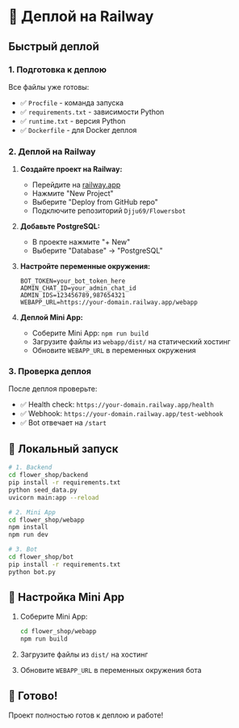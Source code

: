 # 🚀 Деплой на Railway

## Быстрый деплой

### 1. Подготовка к деплою

Все файлы уже готовы:
- ✅ `Procfile` - команда запуска
- ✅ `requirements.txt` - зависимости Python
- ✅ `runtime.txt` - версия Python
- ✅ `Dockerfile` - для Docker деплоя

### 2. Деплой на Railway

1. **Создайте проект на Railway:**
   - Перейдите на [railway.app](https://railway.app)
   - Нажмите "New Project"
   - Выберите "Deploy from GitHub repo"
   - Подключите репозиторий `Djju69/Flowersbot`

2. **Добавьте PostgreSQL:**
   - В проекте нажмите "+ New"
   - Выберите "Database" → "PostgreSQL"

3. **Настройте переменные окружения:**
   ```
   BOT_TOKEN=your_bot_token_here
   ADMIN_CHAT_ID=your_admin_chat_id
   ADMIN_IDS=123456789,987654321
   WEBAPP_URL=https://your-domain.railway.app/webapp
   ```

4. **Деплой Mini App:**
   - Соберите Mini App: `npm run build`
   - Загрузите файлы из `webapp/dist/` на статический хостинг
   - Обновите `WEBAPP_URL` в переменных окружения

### 3. Проверка деплоя

После деплоя проверьте:
- ✅ Health check: `https://your-domain.railway.app/health`
- ✅ Webhook: `https://your-domain.railway.app/test-webhook`
- ✅ Bot отвечает на `/start`

## 🔧 Локальный запуск

```bash
# 1. Backend
cd flower_shop/backend
pip install -r requirements.txt
python seed_data.py
uvicorn main:app --reload

# 2. Mini App
cd flower_shop/webapp
npm install
npm run dev

# 3. Bot
cd flower_shop/bot
pip install -r requirements.txt
python bot.py
```

## 📱 Настройка Mini App

1. Соберите Mini App:
   ```bash
   cd flower_shop/webapp
   npm run build
   ```

2. Загрузите файлы из `dist/` на хостинг

3. Обновите `WEBAPP_URL` в переменных окружения бота

## 🎯 Готово!

Проект полностью готов к деплою и работе!

